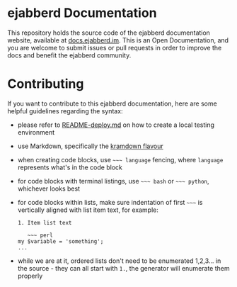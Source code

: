 # ejabberd Documentation

This repository holds the source code of the ejabberd documentation website, available at [docs.ejabberd.im](https://docs.ejabberd.im). This is an Open Documentation, and you are welcome to submit issues or pull requests in order to improve the docs and benefit the ejabberd community.

# Contributing

If you want to contribute to this ejabberd documentation, here are some helpful guidelines regarding the syntax:

- please refer to [README-deploy.md](README-deploy.md) on how to create a local testing environment

- use Markdown, specifically the [kramdown flavour](http://kramdown.gettalong.org/syntax.html)

- when creating code blocks, use `~~~ language` fencing, where `language` represents what's in the code block

- for code blocks with terminal listings, use `~~~ bash` or `~~~ python`, whichever looks best

- for code blocks within lists, make sure indentation of first `~~~` is vertically aligned with list item text, for example:
    ```
    1. Item list text
    
       ~~~ perl
    my $variable = 'something';
    ...
    ```
  
- while we are at it, ordered lists don't need to be enumerated 1,2,3... in the source - they can all start with `1.`, the generator will enumerate them properly